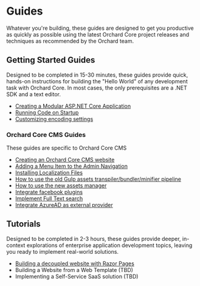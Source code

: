 # Guides

Whatever you're building, these guides are designed to get you productive as quickly as possible using the latest Orchard Core project releases and techniques as recommended by the Orchard team.

## Getting Started Guides

Designed to be completed in 15-30 minutes, these guides provide quick, hands-on instructions for building the "Hello World" of any development task with Orchard Core. In most cases, the only prerequisites are a .NET SDK and a text editor.

- [Creating a Modular ASP.NET Core Application](create-modular-application-mvc/README.md)
- [Running Code on Startup](run-code-on-startup/README.md)
- [Customizing encoding settings](encoding-settings/README.md)

### Orchard Core CMS Guides

These guides are specific to Orchard Core CMS

- [Creating an Orchard Core CMS website](create-cms-application/README.md)
- [Adding a Menu Item to the Admin Navigation](add-admin-menu/README.md)
- [Installing Localization Files](install-localization-files/README.md)
- [How to use the old Gulp assets transpiler/bundler/minifier pipeline](gulp-pipeline/README.md)
- [How to use the new assets manager](assets-manager/README.md)
- [Integrate facebook plugins](integrate-facebook-plugins/README.md)
- [Implement Full Text search](implement-fulltext-search/README.md)
- [Integrate AzureAD as external provider](microsoft-entra-id-integration/README.md)

## Tutorials

Designed to be completed in 2-3 hours, these guides provide deeper, in-context explorations of enterprise application development topics, leaving you ready to implement real-world solutions.

- [Building a decoupled website with Razor Pages](decoupled-cms/README.md)
- Building a Website from a Web Template (TBD)
- Implementing a Self-Service SaaS solution (TBD)
